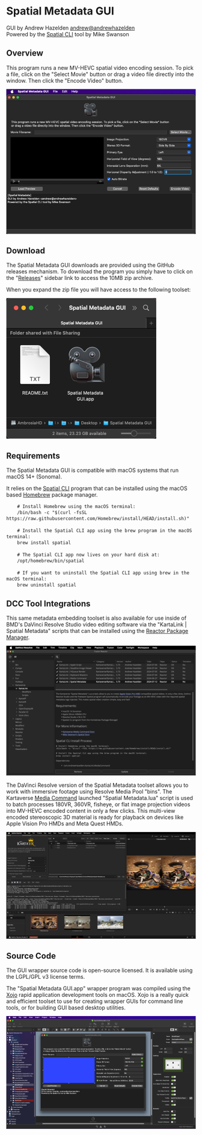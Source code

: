 # Spatial Metadata GUI

GUI by Andrew Hazelden <andrew@andrewhazelden>  
Powered by the [Spatial CLI](https://blog.mikeswanson.com/spatial-video/) tool by Mike Swanson  

## Overview

This program runs a new MV-HEVC spatial video encoding session. To pick a file, click on the "Select Movie" button or drag a video file directly into the window. Then click the "Encode Video" button.

![GUI](Docs/Images/gui.png)

## Download

The Spatial Metadata GUI downloads are provided using the GitHub releases mechanism. To download the program you simply have to click on the "[Releases](https://github.com/Kartaverse/Spatial-Metadata/releases)" sidebar link to access the 10MB zip archive.

When you expand the zip file you will have access to the following toolset:

![GUI](Docs/Images/zip_contents.png)

## Requirements

The Spatial Metadata GUI is compatible with macOS systems that run macOS 14+ (Sonoma).

It relies on the [Spatial CLI](https://blog.mikeswanson.com/spatial-video/) program that can be installed using the macOS based [Homebrew](https://brew.sh/) package manager.

		# Install Homebrew using the macOS terminal:
		/bin/bash -c "$(curl -fsSL https://raw.githubusercontent.com/Homebrew/install/HEAD/install.sh)"
		
		# Install the Spatial CLI app using the brew program in the macOS terminal:
		brew install spatial
		
		# The Spatial CLI app now lives on your hard disk at:
		/opt/homebrew/bin/spatial

		# If you want to uninstall the Spatial CLI app using brew in the macOS terminal:
		brew uninstall spatial

## DCC Tool Integrations

This same metadata embedding toolset is also available for use inside of BMD's DaVinci Resolve Studio video editing software via the "KartaLink | Spatial Metadata" scripts that can be installed using the [Reactor Package Manager](https://kartaverse.github.io/Reactor-Docs/#/reactor).

![Reactor](Docs/Images/reactor.png)

The DaVinci Resolve version of the Spatial Metadata toolset allows you to work with immersive footage using Resolve Media Pool "bins". The Kartaverse [Media Command](https://kartaverse.github.io/Kartaverse-Docs/#/mediacommand) launched "Spatial Metadata.lua" script is used to batch processes 180VR, 360VR, fisheye, or flat image projection videos into MV-HEVC encoded content in only a few clicks. This multi-view encoded stereoscopic 3D material is ready for playback on devices like Apple Vision Pro HMDs and Meta Quest HMDs.

![DaVinci Resolve](Docs/Images/davinci-resolve.png)

## Source Code

The GUI wrapper source code is open-source licensed. It is available using the LGPL/GPL v3 license terms.

The "Spatial Metadata GUI.app" wrapper program was compiled using the [Xojo](https://xojo.com/) rapid application development tools on macOS. Xojo is a really quick and efficient toolset to use for creating wrapper GUIs for command line tools, or for building GUI based desktop utilities.

![Xojo IDE](Docs/Images/xojo.png)
